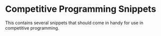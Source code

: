 # Competitive Programming Snippets

This contains several snippets that should come in handy for use in competitive programming.
